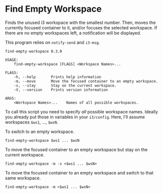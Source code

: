 # Find Empty Workspace
Finds the unused i3 workspace with the smallest number.
Then, moves the currently focused container to it, and/or focuses the selected workspace.
If there are no empty workspaces left, a notification will be displayed.

This program relies on `notify-send` and `i3-msg`.

```
find-empty-workspace 0.3.0

USAGE:
    find-empty-workspace [FLAGS] <Workspace Names>...

FLAGS:
    -h, --help       Prints help information
    -m, --move       Move the focused container to an empty workspace.
    -s, --stay       Stay on the current workspace.
    -V, --version    Prints version information

ARGS:
    <Workspace Names>...    Names of all possible workspaces. 
```

To call this script you need to specify _all_ possible workspace names.
Ideally you already put those in variables in your `i3/config`.
Here, I'll assume workspaces `$ws1`, ..., `$wsN`.

To switch to an empty workspace.
```
find-empty-workspace $ws1 ... $wsN
```

To move the focused container to an empty workspace but stay on the current workspace.
```
find-empty-workspace -m -s <$ws1 ... $wsN>
```

To move the focused container to an empty workspace and switch to that same workspace.
```
find-empty-workspace -m <$ws1 ... $wsN>
```
